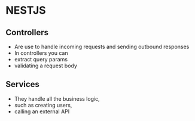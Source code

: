 # NESTJS 

## Controllers
- Are use to handle incoming requests and sending outbound responses
- In controllers you can
 - extract query params
 - validating a request body



## Services
- They handle all the business logic,
 - such as creating users, 
 - calling an external API
